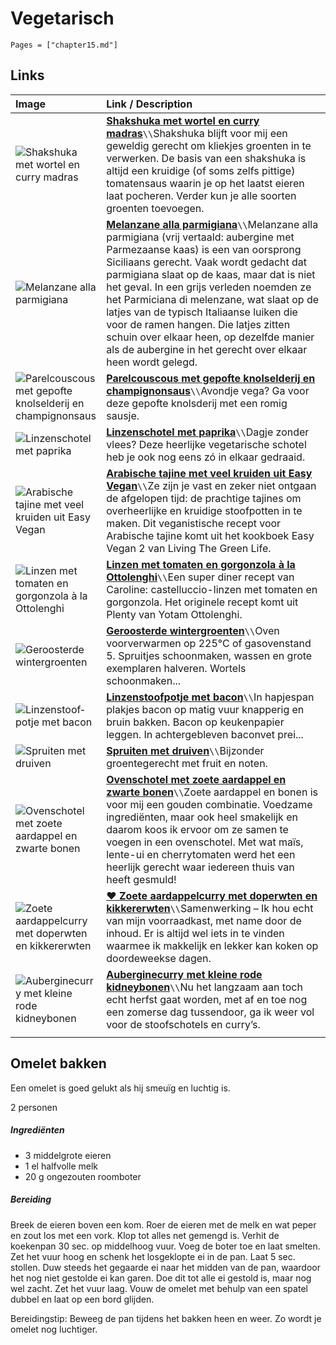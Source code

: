 # Vegetarisch

```@contents
Pages = ["chapter15.md"]
```

## Links

| Image                                                                                                                                                                                                                                                   | Link / Description                                                                                                                                                                                                                                                                                                                                                                                                                                                                                                                                                           |
| :------------------------------------------------------------------------------------------------------------------------------------------------------------------------------------------------------------------------------------------------------ | :--------------------------------------------------------------------------------------------------------------------------------------------------------------------------------------------------------------------------------------------------------------------------------------------------------------------------------------------------------------------------------------------------------------------------------------------------------------------------------------------------------------------------------------------------------------------------- |
| ![Shakshuka met wortel en curry madras](https://www.francescakookt.nl/wp-content/uploads/2020/04/shakshuka-met-wortel-en-curry-madras-1-1.jpg)                                                                                                          | **[Shakshuka met wortel en curry madras](https://www.francescakookt.nl/shakshuka-met-wortel-en-curry-madras/)**`\\`Shakshuka blijft voor mij een geweldig gerecht om kliekjes groenten in te verwerken. De basis van een shakshuka is altijd een kruidige (of soms zelfs pittige) tomatensaus waarin je op het laatst eieren laat pocheren. Verder kun je alle soorten groenten toevoegen.                                                                                                                                                                                   |
| ![Melanzane alla parmigiana](https://www.francescakookt.nl/wp-content/uploads/2012/06/melanzane-alla-parmigiana-1.jpg)                                                                                                                                  | **[Melanzane alla parmigiana](https://www.francescakookt.nl/melanzane-alla-parmigiana/)**`\\`Melanzane alla parmigiana (vrij vertaald: aubergine met Parmezaanse kaas) is een van oorsprong Siciliaans gerecht. Vaak wordt gedacht dat parmigiana slaat op de kaas, maar dat is niet het geval. In een grijs verleden noemden ze het Parmiciana di melenzane, wat slaat op de latjes van de typisch Italiaanse luiken die voor de ramen hangen. Die latjes zitten schuin over elkaar heen, op dezelfde manier als de aubergine in het gerecht over elkaar heen wordt gelegd. |
| ![Pa­rel­cous­cous met ge­pof­te knol­sel­de­rij en cham­pig­non­saus](https://static.ah.nl/static/recepten/img_RAM_PRD123715_445x297_JPG.jpg)                                                                                                          | **[Pa­rel­cous­cous met ge­pof­te knol­sel­de­rij en cham­pig­non­saus](https://www.ah.nl/allerhande/recept/R-R1193013/parelcouscous-met-gepofte-knolselderij-en-champignonsaus)**`\\`Avondje vega? Ga voor deze gepofte knolsderij met een romig sausje.                                                                                                                                                                                                                                                                                                                    |
| ![Lin­zen­scho­tel met pa­pri­ka](https://static.ah.nl/static/recepten/img_012667_445x297_JPG.jpg)                                                                                                                                                      | **[Lin­zen­scho­tel met pa­pri­ka](https://www.ah.nl/allerhande/recept/R-R286306/linzenschotel-met-paprika)**`\\`Dagje zonder vlees? Deze heerlijke vegetarische schotel heb je ook nog eens zó in elkaar gedraaid.                                                                                                                                                                                                                                                                                                                                                          |
| ![Arabische tajine met veel kruiden uit Easy Vegan](<https://img.culy.nl/images/Bio1KRjwK6oGACQ1G5ktt-60kJY=/768x271/smart/filters:format(jpeg):quality(80)/https%3A%2F%2Fwww.culy.nl%2Fwp-content%2Fuploads%2F2018%2F12%2Frecept-tajine-arabisch.jpg>) | **[Arabische tajine met veel kruiden uit Easy Vegan](https://www.culy.nl/recepten/arabische-tajine-vegan/)**`\\`Ze zijn je vast en zeker niet ontgaan de afgelopen tijd: de prachtige tajines om overheerlijke en kruidige stoofpotten in te maken. Dit veganistische recept voor Arabische tajine komt uit het kookboek Easy Vegan 2 van Living The Green Life.                                                                                                                                                                                                             |
| ![Linzen met tomaten en gorgonzola à la Ottolenghi](<https://img.culy.nl/images/8MMKZNxpUBrPRl4ku5AW3zUkbXU=/768x271/smart/filters:format(jpeg):quality(80)/https%3A%2F%2Fwww.culy.nl%2Fwp-content%2Fuploads%2F2012%2F03%2FLinzen_1203_18_16.jpg>)      | **[Linzen met tomaten en gorgonzola à la Ottolenghi](https://www.culy.nl/recepten/castelluccio-linzen-met-tomaten-en-gorgonzola/)**`\\`Een super diner recept van Caroline: castelluccio-linzen met tomaten en gorgonzola. Het originele recept komt uit Plenty van Yotam Ottolenghi.                                                                                                                                                                                                                                                                                        |
| ![Ge­roos­ter­de win­ter­groen­ten](https://static.ah.nl/static/recepten/img_001578_445x297_JPG.jpg)                                                                                                                                                    | **[Ge­roos­ter­de win­ter­groen­ten](https://www.ah.nl/allerhande/recept/R-R72818/geroosterde-wintergroenten)**`\\`Oven voorverwarmen op 225°C of gasovenstand 5. Spruitjes schoonmaken, wassen en grote exemplaren halveren. Wortels schoonmaken...                                                                                                                                                                                                                                                                                                                         |
| ![Lin­zen­stoof­pot­je met ba­con](https://static.ah.nl/static/recepten/img_004025_445x297_JPG.jpg)                                                                                                                                                     | **[Lin­zen­stoof­pot­je met ba­con](https://www.ah.nl/allerhande/recept/R-R373098/linzenstoofpotje-met-bacon)**`\\`In hapjespan plakjes bacon op matig vuur knapperig en bruin bakken. Bacon op keukenpapier leggen. In achtergebleven baconvet prei...                                                                                                                                                                                                                                                                                                                      |
| ![Sprui­ten met drui­ven](https://static.ah.nl/static/recepten/img_064188_445x297_JPG.jpg)                                                                                                                                                              | **[Sprui­ten met drui­ven](https://www.ah.nl/allerhande/recept/R-R1185126/spruiten-met-druiven)**`\\`Bijzonder groentegerecht met fruit en noten.                                                                                                                                                                                                                                                                                                                                                                                                                            |
| ![Ovenschotel met zoete aardappel en zwarte bonen](https://www.francescakookt.nl/wp-content/uploads/2018/08/ovenschotel-met-zoete-aardappel-en-zwarte-bonen-1.jpg)                                                                                      | **[Ovenschotel met zoete aardappel en zwarte bonen](https://www.francescakookt.nl/ovenschotel-met-zoete-aardappel-en-zwarte-bonen/)**`\\`Zoete aardappel en bonen is voor mij een gouden combinatie. Voedzame ingrediënten, maar ook heel smakelijk en daarom koos ik ervoor om ze samen te voegen in een ovenschotel. Met wat maïs, lente-ui en cherrytomaten werd het een heerlijk gerecht waar iedereen thuis van heeft gesmuld!                                                                                                                                          |
| ![Zoete aardappelcurry met doperwten en kikkererwten](https://www.francescakookt.nl/wp-content/uploads/2018/11/zoete-aardappelcurry-met-doperwten-en-kikkererwten-1.jpg)                                                                                | **[♥ Zoete aardappelcurry met doperwten en kikkererwten](https://www.francescakookt.nl/zoete-aardappelcurry-met-doperwten-en-kikkererwten/)**`\\`Samenwerking – Ik hou echt van mijn voorraadkast, met name door de inhoud. Er is altijd wel iets in te vinden waarmee ik makkelijk en lekker kan koken op doordeweekse dagen.                                                                                                                                                                                                                                               |
| ![Auberginecurry met kleine rode kidneybonen](https://www.francescakookt.nl/wp-content/uploads/2018/10/auberginecurry-met-kidneybonen-1.jpg)                                                                                                            | **[Auberginecurry met kleine rode kidneybonen](https://www.francescakookt.nl/auberginecurry-met-kleine-rode-kidneybonen/)**`\\`Nu het langzaam aan toch echt herfst gaat worden, met af en toe nog een zomerse dag tussendoor, ga ik weer vol voor de stoofschotels en curry’s.                                                                                                                                                                                                                                                                                              |
|                                                                                                                                                                                                                                                         |

## Ome­let bak­ken

Een omelet is goed gelukt als hij smeuïg en luchtig is.

2 personen

##### Ingrediënten

- 3 middelgrote eieren
- 1 el halfvolle melk
- 20 g ongezouten roomboter

##### Bereiding

Breek de eieren boven een kom. Roer de eieren met de melk en wat peper en zout los met een vork. Klop tot alles net gemengd is. Verhit de koekenpan 30 sec. op middelhoog vuur. Voeg de boter toe en laat smelten. Zet het vuur hoog en schenk het losgeklopte ei in de pan. Laat 5 sec. stollen. Duw steeds het gegaarde ei naar het midden van de pan, waardoor het nog niet gestolde ei kan garen. Doe dit tot alle ei gestold is, maar nog wel zacht. Zet het vuur laag. Vouw de omelet met behulp van een spatel dubbel en laat op een bord glijden.

Bereidingstip: Beweeg de pan tijdens het bakken heen en weer. Zo wordt je omelet nog luchtiger.
